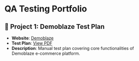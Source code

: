 # QA Testing Portfolio

## 📌 Project 1: Demoblaze Test Plan
- **Website**: [Demoblaze](https://www.demoblaze.com/)
- **Test Plan**: [View PDF](./Demoblaze_test_plan.pdf)
- **Description**: Manual test plan covering core functionalities of Demoblaze e-commerce platform.
